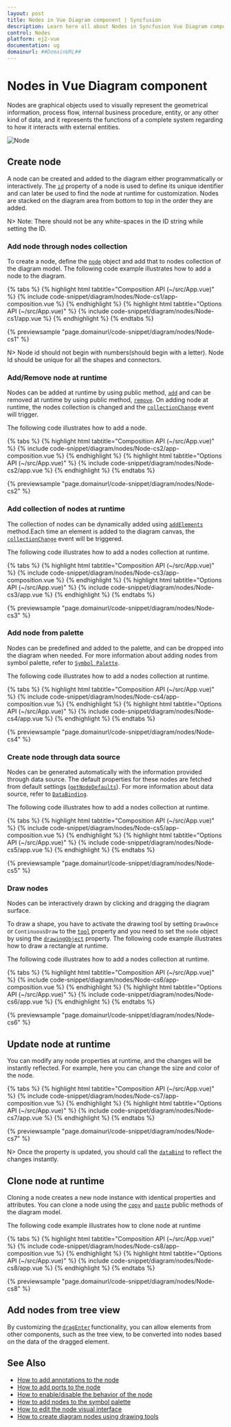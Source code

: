 ```yaml
---
layout: post
title: Nodes in Vue Diagram component | Syncfusion
description: Learn here all about Nodes in Syncfusion Vue Diagram component of Syncfusion Essential JS 2 and more.
control: Nodes 
platform: ej2-vue
documentation: ug
domainurl: ##DomainURL##
---
```


# Nodes in Vue Diagram component

Nodes are graphical objects used to visually represent the geometrical information, process flow, internal business procedure, entity, or any other kind of data, and it represents the functions of a complete system regarding to how it interacts with external entities.

![Node](images/node.png)

<!-- markdownlint-disable MD033 -->

## Create node

A node can be created and added to the diagram either programmatically or interactively. The [`id`](https://ej2.syncfusion.com/vue/documentation/api/diagram/node/#id) property of a node is used to define its unique identifier and can later be used to find the node at runtime for customization. Nodes are stacked on the diagram area from bottom to top in the order they are added.

N> Note: There should not be any white-spaces in the ID string while setting the ID.

### Add node through nodes collection

To create a node, define the [`node`](https://ej2.syncfusion.com/vue/documentation/api/diagram/node) object and add that to nodes collection of the diagram model. The following code example illustrates how to add a node to the diagram.

{% tabs %}
{% highlight html tabtitle="Composition API (~/src/App.vue)" %}
{% include code-snippet/diagram/nodes/Node-cs1/app-composition.vue %}
{% endhighlight %}
{% highlight html tabtitle="Options API (~/src/App.vue)" %}
{% include code-snippet/diagram/nodes/Node-cs1/app.vue %}
{% endhighlight %}
{% endtabs %}
        
{% previewsample "page.domainurl/code-snippet/diagram/nodes/Node-cs1" %}

N> Node id should not begin with numbers(should begin with a letter). Node Id should be unique for all the shapes and connectors.

### Add/Remove node at runtime

Nodes can be added at runtime by using public method, [`add`](https://ej2.syncfusion.com/vue/documentation/api/diagram/#add) and can be removed at runtime by using public method, [`remove`](https://ej2.syncfusion.com/vue/documentation/api/diagram/#remove). On adding node at runtime, the nodes collection is changed and the [`collectionChange`](https://ej2.syncfusion.com/vue/documentation/api/diagram/#collectionchange) event will trigger.


The following code illustrates how to add a node.

{% tabs %}
{% highlight html tabtitle="Composition API (~/src/App.vue)" %}
{% include code-snippet/diagram/nodes/Node-cs2/app-composition.vue %}
{% endhighlight %}
{% highlight html tabtitle="Options API (~/src/App.vue)" %}
{% include code-snippet/diagram/nodes/Node-cs2/app.vue %}
{% endhighlight %}
{% endtabs %}
        
{% previewsample "page.domainurl/code-snippet/diagram/nodes/Node-cs2" %}

### Add collection of nodes at runtime

The collection of nodes can be dynamically added using [`addElements`](https://ej2.syncfusion.com/vue/documentation/api/diagram/#addelements) method.Each time an element is added to the diagram canvas, the [`collectionChange`](https://ej2.syncfusion.com/vue/documentation/api/diagram#collectionchange) event will be triggered.

The following code illustrates how to add a nodes collection at runtime.

{% tabs %}
{% highlight html tabtitle="Composition API (~/src/App.vue)" %}
{% include code-snippet/diagram/nodes/Node-cs3/app-composition.vue %}
{% endhighlight %}
{% highlight html tabtitle="Options API (~/src/App.vue)" %}
{% include code-snippet/diagram/nodes/Node-cs3/app.vue %}
{% endhighlight %}
{% endtabs %}
        
{% previewsample "page.domainurl/code-snippet/diagram/nodes/Node-cs3" %}

### Add node from palette

Nodes can be predefined and added to the palette, and can be dropped into the diagram when needed. For more information about adding nodes from symbol palette, refer to [`Symbol Palette`](https://ej2.syncfusion.com/vue/documentation/api/diagram/symbolPaletteModel).


The following code illustrates how to add a nodes collection at runtime.

{% tabs %}
{% highlight html tabtitle="Composition API (~/src/App.vue)" %}
{% include code-snippet/diagram/nodes/Node-cs4/app-composition.vue %}
{% endhighlight %}
{% highlight html tabtitle="Options API (~/src/App.vue)" %}
{% include code-snippet/diagram/nodes/Node-cs4/app.vue %}
{% endhighlight %}
{% endtabs %}
        
{% previewsample "page.domainurl/code-snippet/diagram/nodes/Node-cs4" %}

### Create node through data source

Nodes can be generated automatically with the information provided through data source. The default properties for
these nodes are fetched from default settings ([`getNodeDefaults`](https://ej2.syncfusion.com/vue/documentation/api/diagram/#getnodedefaults)). For more information about data source, refer to  [`DataBinding`](./data-binding).

The following code illustrates how to add a nodes collection at runtime.

{% tabs %}
{% highlight html tabtitle="Composition API (~/src/App.vue)" %}
{% include code-snippet/diagram/nodes/Node-cs5/app-composition.vue %}
{% endhighlight %}
{% highlight html tabtitle="Options API (~/src/App.vue)" %}
{% include code-snippet/diagram/nodes/Node-cs5/app.vue %}
{% endhighlight %}
{% endtabs %}
        
{% previewsample "page.domainurl/code-snippet/diagram/nodes/Node-cs5" %}

### Draw nodes

Nodes can be interactively drawn by clicking and dragging the diagram surface.

To draw a shape, you have to activate the drawing tool by setting `DrawOnce` or `ContinuousDraw` to the [`tool`](https://ej2.syncfusion.com/vue/documentation/api/diagram/#tool) property and you need to set the `node` object by using the [`drawingObject`](https://ej2.syncfusion.com/vue/documentation/api/diagram/#drawingobject) property. The following code example illustrates how to draw a rectangle at runtime.

The following code illustrates how to add a nodes collection at runtime.

{% tabs %}
{% highlight html tabtitle="Composition API (~/src/App.vue)" %}
{% include code-snippet/diagram/nodes/Node-cs6/app-composition.vue %}
{% endhighlight %}
{% highlight html tabtitle="Options API (~/src/App.vue)" %}
{% include code-snippet/diagram/nodes/Node-cs6/app.vue %}
{% endhighlight %}
{% endtabs %}
        
{% previewsample "page.domainurl/code-snippet/diagram/nodes/Node-cs6" %}

## Update node at runtime

You can modify any node properties at runtime, and the changes will be instantly reflected. For example, here you can change the size and color of the node.

{% tabs %}
{% highlight html tabtitle="Composition API (~/src/App.vue)" %}
{% include code-snippet/diagram/nodes/Node-cs7/app-composition.vue %}
{% endhighlight %}
{% highlight html tabtitle="Options API (~/src/App.vue)" %}
{% include code-snippet/diagram/nodes/Node-cs7/app.vue %}
{% endhighlight %}
{% endtabs %}
        
{% previewsample "page.domainurl/code-snippet/diagram/nodes/Node-cs7" %}

N> Once the property is updated, you should call the [`dataBind`](./data-binding) to reflect the changes instantly.

## Clone node at runtime

Cloning a node creates a new node instance with identical properties and attributes. You can clone a node using the [`copy`](https://ej2.syncfusion.com/vue/documentation/api/diagram/#copy) and [`paste`](https://ej2.syncfusion.com/vue/documentation/api/diagram/#paste) public methods of the diagram model.

 
The following code example illustrates how to clone node at runtime

{% tabs %}
{% highlight html tabtitle="Composition API (~/src/App.vue)" %}
{% include code-snippet/diagram/nodes/Node-cs8/app-composition.vue %}
{% endhighlight %}
{% highlight html tabtitle="Options API (~/src/App.vue)" %}
{% include code-snippet/diagram/nodes/Node-cs8/app.vue %}
{% endhighlight %}
{% endtabs %}
        
{% previewsample "page.domainurl/code-snippet/diagram/nodes/Node-cs8" %}

## Add nodes from tree view

By customizing the [`dragEnter`](https://ej2.syncfusion.com/vue/documentation/api/diagram/#dragenter) functionality, you can allow elements from other components, such as the tree view, to be converted into nodes based on the data of the dragged element.

## See Also

* [How to add annotations to the node](./node-labels.md)
* [How to add ports to the node](./ports)
* [How to enable/disable the behavior of the node](./constraints#node-constraints)
* [How to add nodes to the symbol palette](./symbol-palette)
* [How to edit the node visual interface](./interaction#selection)
* [How to create diagram nodes using drawing tools](./tools#draw-nodes)
